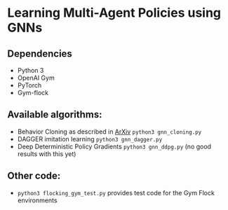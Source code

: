 # Learning Multi-Agent Policies using GNNs
## Dependencies
- Python 3
- OpenAI Gym
- PyTorch
- Gym-flock

## Available algorithms:
- Behavior Cloning as described in [ArXiv](https://arxiv.org/abs/1903.10527) `python3 gnn_cloning.py`
- DAGGER imitation learning `python3 gnn_dagger.py`
- Deep Deterministic Policy Gradients `python3 gnn_ddpg.py` (no good results with this yet)

## Other code:
- `python3 flocking_gym_test.py` provides test code for the Gym Flock environments
